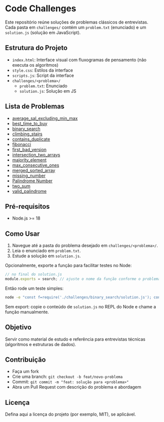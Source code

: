# Code Challenges

Este repositório reúne soluções de problemas clássicos de entrevistas. Cada pasta em `challenges/` contém um `problem.txt` (enunciado) e um `solution.js` (solução em JavaScript).

## Estrutura do Projeto

- `index.html`: Interface visual com fluxogramas de pensamento (não executa os algoritmos)
- `style.css`: Estilos da interface
- `scripts.js`: Script da interface
- `challenges/<problema>/`
  - `problem.txt`: Enunciado
  - `solution.js`: Solução em JS

## Lista de Problemas

- [average_sal_excluding_min_max](challenges/average_sal_excluding_min_max/)
- [best_time_to_buy](challenges/best_time_to_buy/)
- [binary_search](challenges/binary_search/)
- [climbing_stairs](challenges/climbing_stairs/)
- [contains_duplicate](challenges/contains_duplicate/)
- [fibonacci](challenges/fibonacci/)
- [first_bad_version](challenges/first_bad_version/)
- [intersection_two_arrays](challenges/intersection_two_arrays/)
- [majority_element](challenges/majority_element/)
- [max_consecutive_ones](challenges/max_consecutive_ones/)
- [merged_sorted_array](challenges/merged_sorted_array/)
- [missing_number](challenges/missing_number/)
- [Palindrome Number](challenges/Palindrome%20Number/)
- [two_sum](challenges/two_sum/)
- [valid_palindrome](challenges/valid_palindrome/)

## Pré-requisitos

- Node.js >= 18

## Como Usar

1. Navegue até a pasta do problema desejado em `challenges/<problema>/`.
2. Leia o enunciado em `problem.txt`.
3. Estude a solução em `solution.js`.

Opcionalmente, exporte a função para facilitar testes no Node:

```js
// no final do solution.js
module.exports = search; // ajuste o nome da função conforme o problema
```

Então rode um teste simples:

```bash
node -e "const f=require('./challenges/binary_search/solution.js'); console.log(f([-1,0,3,5,9,12],9))"
```

Sem export: copie o conteúdo de `solution.js` no REPL do Node e chame a função manualmente.

## Objetivo

Servir como material de estudo e referência para entrevistas técnicas (algoritmos e estruturas de dados).

## Contribuição

- Faça um fork
- Crie uma branch: `git checkout -b feat/novo-problema`
- Commit: `git commit -m "feat: solução para <problema>"`
- Abra um Pull Request com descrição do problema e abordagem

## Licença

Defina aqui a licença do projeto (por exemplo, MIT), se aplicável.
